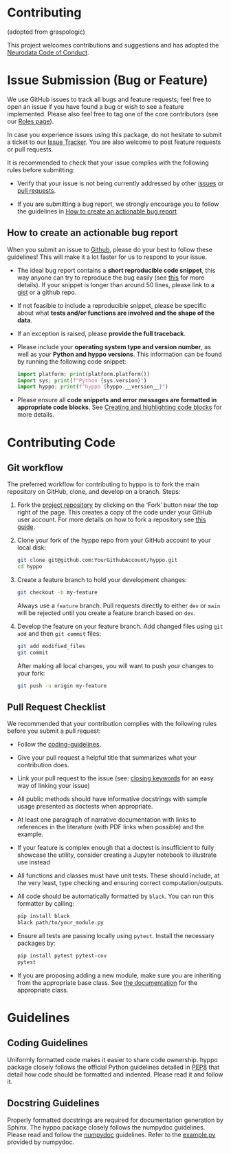 # Contributing

(adopted from graspologic)

This project welcomes contributions and suggestions and has adopted the [Neurodata Code of Conduct](https://neurodata.io/about/codeofconduct/).

# Issue Submission (Bug or Feature)

We use GitHub issues to track all bugs and feature requests; feel free to open an issue if you have found a bug or wish
to see a feature implemented. Please also feel free to tag one of the core
contributors (see our [Roles page](https://github.com/neurodata/hyppo/blob/main/ROLES.md)).

In case you experience issues using this package, do not hesitate to submit a ticket to our
[Issue Tracker](https://github.com/neurodata/hyppo/issues).  You are also welcome to post feature requests or pull
requests.

It is recommended to check that your issue complies with the following rules before submitting:

- Verify that your issue is not being currently addressed by other
  [issues](https://github.com/neurodata/hyppo/issues) or
  [pull requests](https://github.com/neurodata/hyppo/pulls).

- If you are submitting a bug report, we strongly encourage you to follow the guidelines in
  [How to create an actionable bug report](#how-to-create-an-actionable-bug-report)

## How to create an actionable bug report

When you submit an issue to [Github](https://github.com/neurodata/hyppo/issues), please do your best to
follow these guidelines! This will make it a lot faster for us to respond to your issue.

- The ideal bug report contains a **short reproducible code snippet**, this way
  anyone can try to reproduce the bug easily (see [this](https://stackoverflow.com/help/mcve) for more details).
  If your snippet is longer than around 50 lines, please link to a [gist](https://gist.github.com) or a github repo.

- If not feasible to include a reproducible snippet, please be specific about
  what **tests and/or functions are involved and the shape of the data**.

- If an exception is raised, please **provide the full traceback**.

- Please include your **operating system type and version number**, as well as
  your **Python and hyppo versions**. This information
  can be found by running the following code snippet:

    ```python
    import platform; print(platform.platform())
    import sys; print(f"Python {sys.version}")
    import hyppo; print(f"hyppo {hyppo.__version__}")
    ```

- Please ensure all **code snippets and error messages are formatted in
  appropriate code blocks**.  See
  [Creating and highlighting code blocks](https://help.github.com/articles/creating-and-highlighting-code-blocks)
  for more details.

# Contributing Code

## Git workflow

The preferred workflow for contributing to hyppo is to fork the main repository on GitHub, clone, and develop on a
branch. Steps:

1. Fork the [project repository](https://github.com/neurodata/hyppo) by clicking on the ‘Fork’ button near the top
   right of the page. This creates a copy of the code under your GitHub user account. For more details on how to
   fork a repository see [this guide](https://help.github.com/articles/fork-a-repo/).

2. Clone your fork of the hyppo repo from your GitHub account to your local disk:

   ```bash
   git clone git@github.com:YourGithubAccount/hyppo.git
   cd hyppo
   ```

3. Create a feature branch to hold your development changes:

   ```bash
   git checkout -b my-feature
   ```

   Always use a `feature` branch. Pull requests directly to either `dev` or `main` will be rejected
   until you create a feature branch based on `dev`.

4. Develop the feature on your feature branch. Add changed files using `git add` and then `git commit` files:

   ```bash
   git add modified_files
   git commit
   ```

   After making all local changes, you will want to push your changes to your fork:
   ```bash
   git push -u origin my-feature
   ```

## Pull Request Checklist

We recommended that your contribution complies with the following rules before you submit a pull request:

- Follow the [coding-guidelines](#guidelines).
- Give your pull request a helpful title that summarizes what your contribution does.
- Link your pull request to the issue (see:
  [closing keywords](https://docs.github.com/en/github/managing-your-work-on-github/linking-a-pull-request-to-an-issue)
  for an easy way of linking your issue)
- All public methods should have informative docstrings with sample usage presented as doctests when appropriate.
- At least one paragraph of narrative documentation with links to references in the literature (with PDF links when
  possible) and the example.
- If your feature is complex enough that a doctest is insufficient to fully showcase the utility, consider creating a
  Jupyter notebook to illustrate use instead
- All functions and classes must have unit tests. These should include, at the very least, type checking and ensuring
  correct computation/outputs.
- All code should be automatically formatted by `black`. You can run this formatter by calling:

  ```bash
  pip install black
  black path/to/your_module.py
  ```
- Ensure all tests are passing locally using `pytest`. Install the necessary
  packages by:

  ```bash
  pip install pytest pytest-cov
  pytest
  ```
- If you are proposing adding a new module, make sure you are inheriting from the appropriate base class. See
  [the documentation](https://hyppo.neurodata.io/api/index.html#base-classes) for the appropriate class.

# Guidelines

## Coding Guidelines

Uniformly formatted code makes it easier to share code ownership. hyppo package closely follows the official
Python guidelines detailed in [PEP8](https://www.python.org/dev/peps/pep-0008/) that detail how code should be
formatted and indented. Please read it and follow it.

## Docstring Guidelines

Properly formatted docstrings are required for documentation generation by Sphinx. The hyppo package closely
follows the numpydoc guidelines. Please read and follow the
[numpydoc](https://numpydoc.readthedocs.io/en/latest/format.html#overview) guidelines. Refer to the
[example.py](https://numpydoc.readthedocs.io/en/latest/example.html#example) provided by numpydoc.